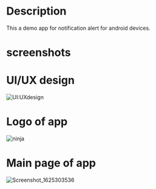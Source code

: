 # Description 

This a demo app for notification alert for android devices.


# screenshots

# UI/UX design 

![UI:UXdesign](https://user-images.githubusercontent.com/55308841/124349461-b76ca100-dc0c-11eb-862d-da7c3614e840.jpg)

# Logo of app
![ninja](https://user-images.githubusercontent.com/55308841/124349464-bf2c4580-dc0c-11eb-95df-c1e4e0f49a43.png)

# Main page of app

![Screenshot_1625303536](https://user-images.githubusercontent.com/55308841/124349492-e4b94f00-dc0c-11eb-9c6b-855e953d3624.png)
